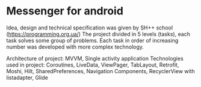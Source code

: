 # Messenger for android

Idea, design and technical specification was given by SH++ school (https://programming.org.ua/)
The project divided in 5 levels (tasks), each task solves some group of problems. Each task in order of increasing number was developed with more complex technology.

Architecture of project: MVVM, Single activity application
Technologies used in project: Coroutines, LiveData, ViewPager, TabLayout, Retrofit, Moshi, Hilt, SharedPreferences, Navigation Components, RecyclerView with listadapter, Glide
